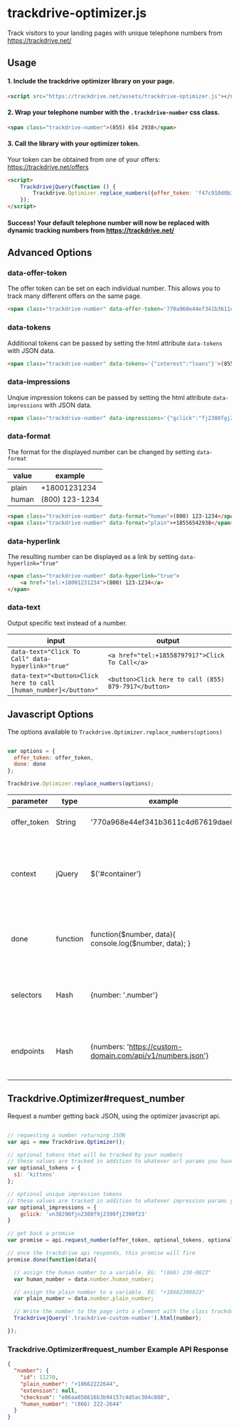 # trackdrive-optimizer.js

Track visitors to your landing pages with unique telephone numbers from https://trackdrive.net/


## Usage

#### 1. Include the trackdrive optimizer library on your page.

``` html
<script src="https://trackdrive.net/assets/trackdrive-optimizer.js"></script>
```

#### 2. Wrap your telephone number with the `.trackdrive-number` css class.

``` html
<span class="trackdrive-number">(855) 654 2938</span>
```

#### 3. Call the library with your optimizer token.

Your token can be obtained from one of your offers: https://trackdrive.net/offers

``` html
<script>
    TrackdrivejQuery(function () {
        Trackdrive.Optimizer.replace_numbers({offer_token: 'f47c910d0b3429902ee69290009e36a4'});
    });
</script>
```

#### Success! Your default telephone number will now be replaced with dynamic tracking numbers from https://trackdrive.net/



## Advanced Options

### data-offer-token

The offer token can be set on each individual number. This allows you to track many different offers on the same page.


``` html
<span class="trackdrive-number" data-offer-token='770a968e44ef341b3611c4d67619dae8'>(855) 654 2938</span>
```


### data-tokens

Additional tokens can be passed by setting the html attribute `data-tokens` with JSON data.


``` html
<span class="trackdrive-number" data-tokens='{"interest":"loans"}'>(855) 654 2938</span>
```


### data-impressions

Unqiue impression tokens can be passed by setting the html attribute `data-impressions` with JSON data.


``` html
<span class="trackdrive-number" data-impressions='{"gclick":"fj2380fgj23098fj3290ffsf"}'>(855) 654 2938</span>
```



### data-format

The format for the displayed number can be changed by setting `data-format`

value | example
--- | ---
plain | +18001231234
human | (800) 123-1234


``` html
<span class="trackdrive-number" data-format="human">(800) 123-1234</span>
<span class="trackdrive-number" data-format="plain">+18556542938</span>
```


### data-hyperlink

The resulting number can be displayed as a link by setting `data-hyperlink="true"`


``` html
<span class="trackdrive-number" data-hyperlink="true">
    <a href="tel:+18001231234">(800) 123-1234</a>
</span>
```



### data-text

Output specific text instead of a number.


input | output
--- | ---
`data-text="Click To Call" data-hyperlink="true"` | `<a href="tel:+18558797917">Click To Call</a>`
`data-text="<button>Click here to call [human_number]</button>"` | `<button>Click here to call (855) 879-7917</button>`

## Javascript Options

The options available to `Trackdrive.Optimizer.replace_numbers(options)`

``` javascript

var options = {
  offer_token: offer_token,
  done: done
};

Trackdrive.Optimizer.replace_numbers(options);

```

parameter | type | example | description
--- | --- | --- | ---
offer_token | String | '770a968e44ef341b3611c4d67619dae8' | The 32 character offer token.
context | jQuery | $('#container') | Number replacement will be limited to the contents of this jQuery element.
done | function | function($number, data){ console.log($number, data); } | Callback function called after each number is drawn.
selectors | Hash | {number: '.number'} | CSS selectors used by the plugin to select DOM elements.
endpoints | Hash | {numbers: 'https://custom-domain.com/api/v1/numbers.json'} | HTTP endpoints used by the plugin when making API requests.


## Trackdrive.Optimizer#request_number

Request a number getting back JSON, using the optimizer javascript api.

``` javascript

// requesting a number returning JSON
var api = new Trackdrive.Optimizer();

// optional tokens that will be tracked by your numbers
// these values are tracked in addition to whatever url params you have defined on your offer.
var optional_tokens = {
  s1: 'kittens'
};

// optional unique impression tokens
// these values are tracked in addition to whatever impression params you have defined on your offer.
var optional_impressions = {
    gclick: 'vn38290fjn2308f9j2390fj2390f23'
}

// get back a promise
var promise = api.request_number(offer_token, optional_tokens, optional_impressions);

// once the trackdrive api responds, this promise will fire
promise.done(function(data){

  // assign the human number to a variable. EG: "(866) 230-0823"
  var human_number = data.number.human_number;

  // assign the plain number to a variable. EG: "+18662300823"
  var plain_number = data.number.plain_number;

  // Write the number to the page into a element with the class trackdrive-custom-number
  TrackdrivejQuery('.trackdrive-custom-number').html(number);

});

```

### Trackdrive.Optimizer#request_number Example API Response

``` json
{
  "number": {
    "id": 11270,
    "plain_number": "+18662222644",
    "extension": null,
    "checksum": "e86aa058616b3b94157c4d5ac304c880",
    "human_number": "(866) 222-2644"
  }
}
```